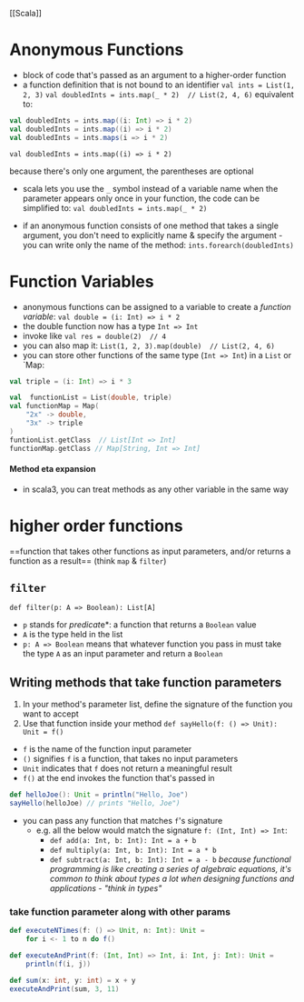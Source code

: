 [[Scala]]

# Anonymous Functions
- block of code that's passed as an argument to a higher-order function
- a function definition that is not bound to an identifier
`val ints = List(1, 2, 3)`
`val doubledInts = ints.map(_ * 2)  // List(2, 4, 6)`
equivalent to:
```scala
val doubledInts = ints.map((i: Int) => i * 2)
val doubledInts = ints.map((i) => i * 2)
val doubledInts = ints.maps(i => i * 2)
```

`val doubledInts = ints.map((i) => i * 2)`

because there's only one argument, the parentheses are optional
- scala lets you use the `_` symbol instead of a variable name when the parameter appears only once in your function, the code can be simplified to:
`val doubledInts = ints.map(_ * 2)`

- if an anonymous function consists of one method that takes a single argument, you don't need to explicitly name & specify the argument - you can write only the name of the method:
`ints.forearch(doubledInts)`

# Function Variables
- anonymous functions can be assigned to a variable to create a *function variable*:
`val double = (i: Int) => i * 2`
- the double function now has a type `Int => Int`
- invoke like `val res = double(2)  // 4`
- you can also map it: `List(1, 2, 3).map(double)  // List(2, 4, 6)`
- you can store other functions of the same type (`Int => Int`) in a `List` or `Map:
```scala
val triple = (i: Int) => i * 3

val  functionList = List(double, triple)
val functionMap = Map(
	"2x" -> double,
	"3x" -> triple
)
funtionList.getClass  // List[Int => Int]
functionMap.getClass // Map[String, Int => Int]
```
#### Method eta expansion
- in scala3, you can treat methods as any other variable in the same way

# higher order functions
==function that takes other functions as input parameters, and/or returns a function as a result== (think `map` & `filter`)

## `filter`
`def filter(p: A => Boolean): List[A]`
- `p` stands for *predicat*e*: a function that returns a `Boolean` value
- `A` is the type held in the list
- `p: A => Boolean` means that whatever function you pass in must take the type `A` as an input parameter and return a `Boolean`

## Writing methods that take function parameters
1. In your method's parameter list, define the signature of the function you want to accept
2. Use that function inside your method
`def sayHello(f: () => Unit): Unit = f()`
- `f` is the name of the function input parameter
- `()` signifies `f` is a function, that takes no input parameters
- `Unit` indicates that `f` does not return a meaningful result
- `f()` at the end invokes the function that's passed in
```scala
def helloJoe(): Unit = println("Hello, Joe")
sayHello(helloJoe) // prints "Hello, Joe")
```
- you can pass any function that matches `f`'s signature
	- e.g. all the below would match the signature `f: (Int, Int) => Int`:
		- `def add(a: Int, b: Int): Int = a + b`
		- `def multiply(a: Int, b: Int): Int = a * b`
		- `def subtract(a: Int, b: Int): Int = a - b`
  *because functional programming is like creating a series of algebraic equations, it's common to think about types a lot when designing functions and applications - "think in types"*
### take function parameter along with other params
```scala
def executeNTimes(f: () => Unit, n: Int): Unit =
	for i <- 1 to n do f()

def executeAndPrint(f: (Int, Int) => Int, i: Int, j: Int): Unit =
	println(f(i, j))

def sum(x: int, y: int) = x + y
executeAndPrint(sum, 3, 11)
```
